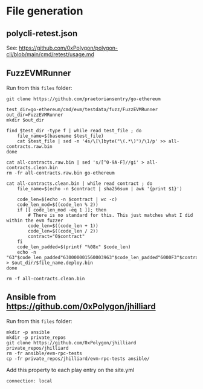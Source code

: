 # File generation
## polycli-retest.json
See: https://github.com/0xPolygon/polygon-cli/blob/main/cmd/retest/usage.md

## FuzzEVMRunner
Run from this ```files``` folder:

    git clone https://github.com/praetoriansentry/go-ethereum

    test_dir=go-ethereum/cmd/evm/testdata/fuzz/FuzzEVMRunner
    out_dir=FuzzEVMRunner
    mkdir $out_dir

    find $test_dir -type f | while read test_file ; do
        file_name=$(basename $test_file)
        cat $test_file | sed -n '4s/\[\]byte("\(.*\)")/\1/p' >> all-contracts.raw.bin
    done

    cat all-contracts.raw.bin | sed 's/[^0-9A-F]//gi' > all-contracts.clean.bin
    rm -fr all-contracts.raw.bin go-ethereum

    cat all-contracts.clean.bin | while read contract ; do
        file_name=$(echo -n $contract | sha256sum | awk '{print $1}')

        code_len=$(echo -n $contract | wc -c)
        code_len_mod=$((code_len % 2))
        if [[ code_len_mod -eq 1 ]]; then
            # There is no standard for this. This just matches what I did within the evm fuzzer
            code_len=$((code_len + 1))
            code_len=$((code_len / 2))
            contract="0$contract"
        fi
        code_len_padded=$(printf "%08x" $code_len)
        echo -n "63"$code_len_padded"630000001560003963"$code_len_padded"6000F3"$contract > $out_dir/$file_name.deploy.bin
    done

    rm -f all-contracts.clean.bin

## Ansible from https://github.com/0xPolygon/jhilliard

Run from this ```files``` folder:

    mkdir -p ansible
    mkdir -p private_repos
    git clone https://github.com/0xPolygon/jhilliard private_repos/jhilliard
    rm -fr ansible/evm-rpc-tests
    cp -fr private_repos/jhilliard/evm-rpc-tests ansible/

Add this property to each play entry on the site.yml

    connection: local

